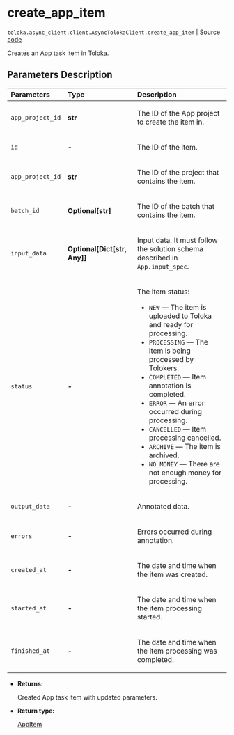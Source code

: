 # create_app_item
`toloka.async_client.client.AsyncTolokaClient.create_app_item` | [Source code](https://github.com/Toloka/toloka-kit/blob/v1.1.4/src/client/__init__.py#L0)

Creates an App task item in Toloka.

## Parameters Description

| Parameters | Type | Description |
| :----------| :----| :-----------|
`app_project_id`|**str**|<p>The ID of the App project to create the item in.</p>
`id`|**-**|<p>The ID of the item.</p>
`app_project_id`|**str**|<p>The ID of the project that contains the item.</p>
`batch_id`|**Optional\[str\]**|<p>The ID of the batch that contains the item.</p>
`input_data`|**Optional\[Dict\[str, Any\]\]**|<p>Input data. It must follow the solution schema described in `App.input_spec`.</p>
`status`|**-**|<p>The item status:</p> <ul> <li>`NEW` — The item is uploaded to Toloka and ready for processing.</li> <li>`PROCESSING` — The item is being processed by Tolokers.</li> <li>`COMPLETED` — Item annotation is completed.</li> <li>`ERROR` — An error occurred during processing.</li> <li>`CANCELLED` — Item processing cancelled.</li> <li>`ARCHIVE` — The item is archived.</li> <li>`NO_MONEY` — There are not enough money for processing.</li> </ul>
`output_data`|**-**|<p>Annotated data.</p>
`errors`|**-**|<p>Errors occurred during annotation.</p>
`created_at`|**-**|<p>The date and time when the item was created.</p>
`started_at`|**-**|<p>The date and time when the item processing started.</p>
`finished_at`|**-**|<p>The date and time when the item processing was completed.</p>

* **Returns:**

  Created App task item with updated parameters.

* **Return type:**

  [AppItem](toloka.client.app.AppItem.md)
